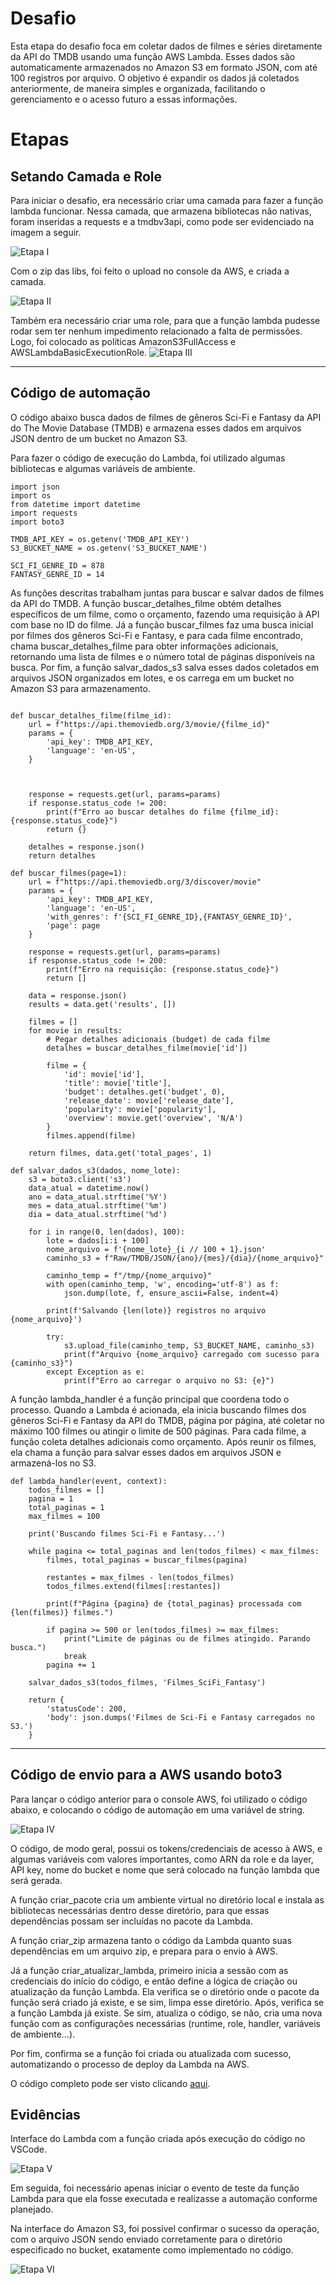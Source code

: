 
# Desafio

Esta etapa do desafio foca em coletar dados de filmes e séries diretamente da API do TMDB usando uma função AWS Lambda. Esses dados são automaticamente armazenados no Amazon S3 em formato JSON, com até 100 registros por arquivo. O objetivo é expandir os dados já coletados anteriormente, de maneira simples e organizada, facilitando o gerenciamento e o acesso futuro a essas informações.

# Etapas

## Setando Camada e Role

Para iniciar o desafio, era necessário criar uma camada para fazer a função lambda funcionar. Nessa camada, que armazena bibliotecas não nativas, foram inseridas a requests e a tmdbv3api, como pode ser evidenciado na imagem a seguir.

![Etapa I](../evidencias/desafio/01-layer.png)

Com o zip das libs, foi feito o upload no console da AWS, e criada a camada.

![Etapa II](../evidencias/desafio/02-layer.png)

Também era necessário criar uma role, para que a função lambda pudesse rodar sem ter nenhum impedimento relacionado a falta de permissões. Logo, foi colocado as políticas AmazonS3FullAccess e AWSLambdaBasicExecutionRole.
![Etapa III](../evidencias/desafio/03-role.png)

---

## Código de automação

O código abaixo busca dados de filmes de gêneros Sci-Fi e Fantasy da API do The Movie Database (TMDB) e armazena esses dados em arquivos JSON dentro de um bucket no Amazon S3.

Para fazer o código de execução do Lambda, foi utilizado algumas bibliotecas e algumas variáveis de ambiente.


```
import json
import os
from datetime import datetime
import requests
import boto3

TMDB_API_KEY = os.getenv('TMDB_API_KEY')
S3_BUCKET_NAME = os.getenv('S3_BUCKET_NAME')

SCI_FI_GENRE_ID = 878
FANTASY_GENRE_ID = 14

```
As funções descritas trabalham juntas para buscar e salvar dados de filmes da API do TMDB. A função buscar_detalhes_filme obtém detalhes específicos de um filme, como o orçamento, fazendo uma requisição à API com base no ID do filme. Já a função buscar_filmes faz uma busca inicial por filmes dos gêneros Sci-Fi e Fantasy, e para cada filme encontrado, chama buscar_detalhes_filme para obter informações adicionais, retornando uma lista de filmes e o número total de páginas disponíveis na busca. Por fim, a função salvar_dados_s3 salva esses dados coletados em arquivos JSON organizados em lotes, e os carrega em um bucket no Amazon S3 para armazenamento.
```

def buscar_detalhes_filme(filme_id):
    url = f"https://api.themoviedb.org/3/movie/{filme_id}"
    params = {
        'api_key': TMDB_API_KEY,
        'language': 'en-US',
    }



    response = requests.get(url, params=params)
    if response.status_code != 200:
        print(f"Erro ao buscar detalhes do filme {filme_id}: {response.status_code}")
        return {}

    detalhes = response.json()
    return detalhes

def buscar_filmes(page=1):
    url = f"https://api.themoviedb.org/3/discover/movie"
    params = {
        'api_key': TMDB_API_KEY,
        'language': 'en-US',
        'with_genres': f'{SCI_FI_GENRE_ID},{FANTASY_GENRE_ID}',
        'page': page
    }
    
    response = requests.get(url, params=params)
    if response.status_code != 200:
        print(f"Erro na requisição: {response.status_code}")
        return []

    data = response.json()
    results = data.get('results', [])
    
    filmes = []
    for movie in results:
        # Pegar detalhes adicionais (budget) de cada filme
        detalhes = buscar_detalhes_filme(movie['id'])

        filme = {
            'id': movie['id'],
            'title': movie['title'],
            'budget': detalhes.get('budget', 0),
            'release_date': movie['release_date'],
            'popularity': movie['popularity'],
            'overview': movie.get('overview', 'N/A')
        }
        filmes.append(filme)
    
    return filmes, data.get('total_pages', 1)

def salvar_dados_s3(dados, nome_lote):
    s3 = boto3.client('s3')
    data_atual = datetime.now()
    ano = data_atual.strftime('%Y')
    mes = data_atual.strftime('%m')
    dia = data_atual.strftime('%d')

    for i in range(0, len(dados), 100):
        lote = dados[i:i + 100]
        nome_arquivo = f'{nome_lote}_{i // 100 + 1}.json'
        caminho_s3 = f"Raw/TMDB/JSON/{ano}/{mes}/{dia}/{nome_arquivo}"

        caminho_temp = f"/tmp/{nome_arquivo}"
        with open(caminho_temp, 'w', encoding='utf-8') as f:
            json.dump(lote, f, ensure_ascii=False, indent=4)
        
        print(f'Salvando {len(lote)} registros no arquivo {nome_arquivo}')

        try:
            s3.upload_file(caminho_temp, S3_BUCKET_NAME, caminho_s3)
            print(f"Arquivo {nome_arquivo} carregado com sucesso para {caminho_s3}")
        except Exception as e:
            print(f"Erro ao carregar o arquivo no S3: {e}")
```
A função lambda_handler é a função principal que coordena todo o processo. Quando a Lambda é acionada, ela inicia buscando filmes dos gêneros Sci-Fi e Fantasy da API do TMDB, página por página, até coletar no máximo 100 filmes ou atingir o limite de 500 páginas. Para cada filme, a função coleta detalhes adicionais como orçamento. Após reunir os filmes, ela chama a função para salvar esses dados em arquivos JSON e armazená-los no S3. 
```
def lambda_handler(event, context):
    todos_filmes = []
    pagina = 1
    total_paginas = 1
    max_filmes = 100

    print('Buscando filmes Sci-Fi e Fantasy...')

    while pagina <= total_paginas and len(todos_filmes) < max_filmes:
        filmes, total_paginas = buscar_filmes(pagina)
        
        restantes = max_filmes - len(todos_filmes)
        todos_filmes.extend(filmes[:restantes])

        print(f"Página {pagina} de {total_paginas} processada com {len(filmes)} filmes.")
        
        if pagina >= 500 or len(todos_filmes) >= max_filmes:
            print("Limite de páginas ou de filmes atingido. Parando busca.")
            break
        pagina += 1

    salvar_dados_s3(todos_filmes, 'Filmes_SciFi_Fantasy')

    return {
        'statusCode': 200,
        'body': json.dumps('Filmes de Sci-Fi e Fantasy carregados no S3.')
    }

```

---

## Código de envio para a AWS usando boto3

Para lançar o código anterior para o console AWS, foi utilizado o código abaixo, e colocando o código de automação em uma variável de string.

![Etapa IV](../evidencias/desafio/04-vscode.png)

O código, de modo geral, possui os tokens/credenciais de acesso à AWS, e algumas variáveis com valores importantes, como ARN da role e da layer, API key, nome do bucket e nome que será colocado na função lambda que será gerada.

A função criar_pacote cria um ambiente virtual no diretório local e instala as bibliotecas necessárias dentro desse diretório, para que essas dependências possam ser incluídas no pacote da Lambda.

A função criar_zip armazena tanto o código da Lambda quanto suas dependências em um arquivo zip, e prepara para o envio à AWS.

Já a função criar_atualizar_lambda, primeiro inicia a sessão com as credenciais do início do código, e então define a lógica de criação ou atualização da função Lambda. Ela verifica se o diretório onde o pacote da função será criado já existe, e se sim, limpa esse diretório. Após, verifica se a função Lambda já existe. Se sim, atualiza o código, se não, cria uma nova função com as configurações necessárias (runtime, role, handler, variáveis de ambiente...). 

Por fim, confirma se a função foi criada ou atualizada com sucesso, automatizando o processo de deploy da Lambda na AWS.

O código completo pode ser visto clicando [aqui](../Desafio/lambda-function.py).

## Evidências 

Interface do Lambda com a função criada após execução do código no VSCode.

![Etapa V](../evidencias/desafio/05-lambda.png)

Em seguida, foi necessário apenas iniciar o evento de teste da função Lambda para que ela fosse executada e realizasse a automação conforme planejado.

Na interface do Amazon S3, foi possível confirmar o sucesso da operação, com o arquivo JSON sendo enviado corretamente para o diretório especificado no bucket, exatamente como implementado no código.

![Etapa VI](../evidencias/desafio/06-bucket.png)

